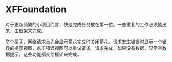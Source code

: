 # XFFoundation

对于更新频繁的小项目而言，快速完成任务放在第一位。一些重复的工作必须抽出来，由框架来完成。

举个栗子，网络请求首先会显示菊花完成时关闭菊花，请求发生错误时显示一个错误的提示视图，点击错误视图可以重试请求。请求完成，如果没有数据，显示空数据提示，这些功能都交给框架来完成。

